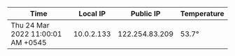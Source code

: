 | Time     | Local IP | Public IP | Temperature |
| ----------- | ----------- | ----------- | ----------- |
| Thu 24 Mar 2022 11:00:01 AM +0545      | 10.0.2.133     | 122.254.83.209  | 53.7° |
